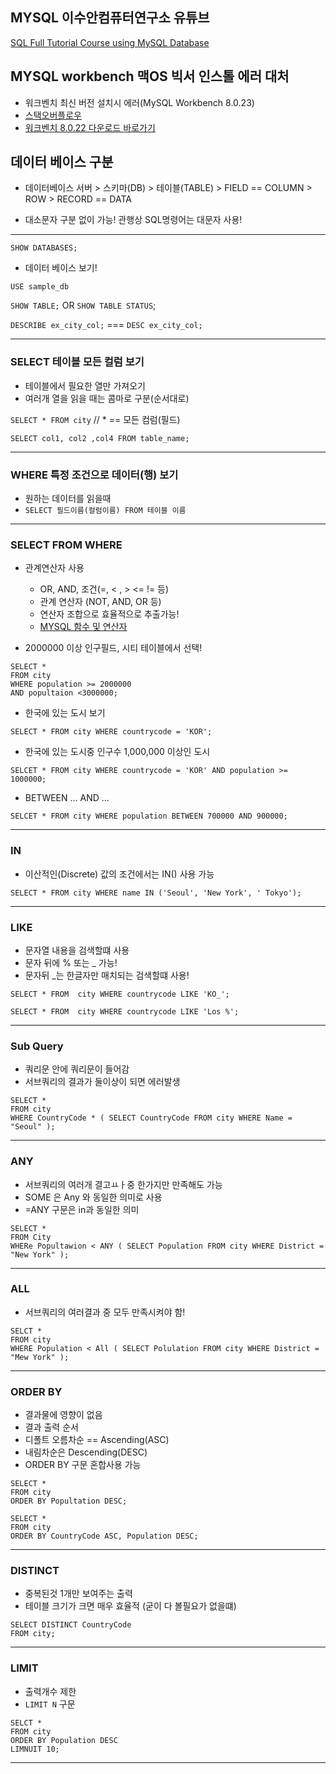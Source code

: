 ## MYSQL 이수안컴퓨터연구소 유튜브
[SQL Full Tutorial Course using MySQL Database](https://www.youtube.com/watch?v=vgIc4ctNFbc&t=1565s)

## MYSQL workbench 맥OS 빅서 인스톨 에러 대처 
- 워크벤치 최신 버전 설치시 에러(MySQL Workbench 8.0.23)
- [스택오버플로우](https://stackoverflow.com/questions/65792436/mysql-workbench-quit-unexpectedly-on-mac-os-big-sur-11-1)
- [워크벤치 8.0.22 다운로드 바로가기](https://downloads.mysql.com/archives/workbench/) 


## 데이터 베이스 구분
- 데이터베이스 서버 > 스키마(DB) > 테이블(TABLE) > FIELD == COLUMN > ROW > RECORD == DATA

- 대소문자 구분 없이 가능! 관행상 SQL명령어는 대문자 사용! 
___

`SHOW DATABASES;`
- 데이터 베이스 보기!

`USE sample_db`

`SHOW TABLE;` OR `SHOW TABLE STATUS`;

`DESCRIBE ex_city_col;`  === `DESC ex_city_col;`

___
### SELECT 테이블 모든 컬럼 보기
- 테이블에서 필요한 열만 가져오기
- 여러개 열을 읽을 때는 콤마로 구분(순서대로)

`SELECT * FROM city`  // * == 모든 컴럼(필드)

`SELECT col1, col2 ,col4 FROM table_name;`
___
### WHERE 특정 조건으로 데이터(행) 보기
- 원하는 데이터를 읽을때
- `SELECT 필드이름(컬럼이름) FROM 테이블 이름`
___
### SELECT FROM WHERE
- 관계연산자 사용
  - OR, AND, 조건(=, < , > <= != 등)
  - 관계 연산자 (NOT, AND, OR 등)
  - 연산자 조합으로 효율적으로 추출가능!
  - [MYSQL 함수 및 연산자](https://dev.mysql.com/doc/refman/8.0/en/functions.html)
 
- 2000000 이상 인구필드, 시티 테이블에서 선택!
```
SELECT *
FROM city
WHERE population >= 2000000
AND popultaion <3000000;
```

- 한국에 있는 도시 보기

`SELECT * FROM city WHERE countrycode = 'KOR';`

- 한국에 있는 도시중 인구수 1,000,000 이상인 도시

`SELCET * FROM city WHERE countrycode = 'KOR' AND population >= 1000000;`

- BETWEEN ... AND ...

`SELCET * FROM city WHERE population BETWEEN 700000 AND 900000;`
___
### IN 
- 이산적인(Discrete) 값의 조건에서는 IN() 사용 가능

`SELECT * FROM city WHERE name IN ('Seoul', 'New York', ' Tokyo');`

___
### LIKE
- 문자열 내용을 검색할떄 사용
- 문자 뒤에 % 또는 _ 가능!
- 문자뒤 _는 한글자만 매치되는 검색할떄 사용!

`SELECT * FROM  city WHERE countrycode LIKE 'KO_';`

`SELECT * FROM  city WHERE countrycode LIKE 'Los %';`
___
### Sub Query
- 쿼리문 안에 쿼리문이 들어감
- 서브쿼리의 결과가 둘이상이 되면 에러발생
```
SELECT *
FROM city
WHERE CountryCode * ( SELECT CountryCode FROM city WHERE Name = "Seoul" );

```
___
### ANY
- 서브쿼리의 여러개 결고ㅛㅏ중 한가지만 만족해도 가능
- SOME 은 Any 와 동일한 의미로 사용
- =ANY 구문은 in과 동일한 의미
```
SELECT *
FROM City
WHERe Popultawion < ANY ( SELECT Population FROM city WHERE District = "New York" );
```
___
### ALL
- 서브쿼리의 여러결과 중 모두 만족시켜야 함! 
```
SELCT *
FROM city
WHERE Population < All ( SELECT Polulation FROM city WHERE District = "Mew York" );
```
___
### ORDER BY
- 결과물에 영향이 없음
- 결과 출력 순서
- 디폴트 오름차순 == Ascending(ASC)
- 내림차순은 Descending(DESC)
- ORDER BY 구문 혼합사용 가능
```
SELECT *
FROM city
ORDER BY Popultation DESC;
```
```
SELECT *
FROM city
ORDER BY CountryCode ASC, Population DESC;
```
___
### DISTINCT
- 중복된것 1개만 보여주는 출력
- 테이블 크기가 크면 매우 효율적 (굳이 다 볼필요가 없을떄)
```
SELECT DISTINCT CountryCode
FROM city;
```
___
### LIMIT
- 출력개수 제한
- `LIMIT N` 구문
```
SELCT *
FROM city
ORDER BY Population DESC
LIMNUIT 10;
```
___






